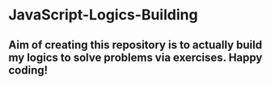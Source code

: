 # JavaScript-Logics-Building

## Aim of creating this repository is to actually build my logics to solve problems via exercises. Happy coding!
